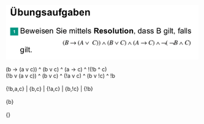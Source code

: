 ![Aufgabe](https://github.com/KingMus/ws-aufgaben/blob/master/Aufgaben_VL4/src-bilder/Aufgabe_Resolution_Bild.png)


(b -> (a v c)) ^ (b v c) ^ (a -> c) ^ !(!b ^ c) <br>
(!b v (a v c)) ^ (b v c) ^ (!a v c) ^ (b v !c) ^ !b  <br>
 <br>
{!b,a,c} | {b,c} | {!a,c} | {b,!c} | {!b}  <br>
 <br>
{b}  <br>
 <br>
{}
